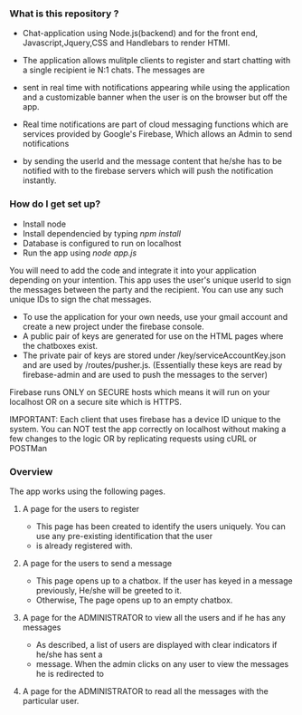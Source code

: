
### What is this repository ? ###

* Chat-application using Node.js(backend) and for the front end, Javascript,Jquery,CSS and Handlebars to render HTMl.

* The application allows mulitple clients to register and start chatting with a single recipient ie N:1 chats. The messages are 
* sent in real time with notifications appearing while using the application and a customizable banner when the user is on the browser but off the app.
 
* Real time notifications are part of cloud messaging functions which are services provided by Google's Firebase, Which allows an Admin to send notifications
* by sending the userId and the message content that he/she has to be notified with to the firebase servers which will push the notification instantly.

### How do I get set up? ###

* Install node
* Install dependencied by typing *npm install*
* Database is configured to run on localhost
* Run the app using *node app.js*

You will need to add the code and integrate it into your application depending on your intention. 
This app uses the user's unique userId to sign the messages between the party and the recipient. You can use any such unique IDs to sign the chat messages.

* To use the application for your own needs, use your gmail account and create a new project under the firebase console. 
* A public pair of keys are generated for use on the HTML pages where the chatboxes exist.
* The private pair of keys are stored under /key/serviceAccountKey.json and are used by /routes/pusher.js. (Essentially these keys are read by firebase-admin and are used to push the messages to the server)

Firebase runs ONLY on SECURE hosts which means it will run on your localhost OR on a secure site which is HTTPS. 

IMPORTANT: Each client that uses firebase has a device ID unique to the system. You can NOT test the app correctly on localhost without making
a few changes to the logic OR by replicating requests using cURL or POSTMan


### Overview ###

The app works using the following pages.

1) A page for the users to register
   * This page has been created to identify the users uniquely. You can use any pre-existing identification that the user
   * is already registered with.

2) A page for the users to send a message
   * This page opens up to a chatbox. If the user has keyed in a message previously, He/she will be greeted to it.
   * Otherwise, The page opens up to an empty chatbox.

3) A page for the ADMINISTRATOR to view all the users and if he has any messages
   * As described, a list of users are displayed with clear indicators if he/she has sent a 
   * message. When the admin clicks on any user to view the messages he is redirected to

4) A page for the ADMINISTRATOR to read all the messages with the particular user.